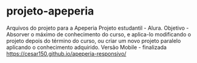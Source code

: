 # projeto-apeperia
Arquivos do projeto para a Apeperia
Projeto estudantil - Alura.
Objetivo - Absorver o máximo de conhecimento do curso,
e aplica-lo modificando o projeto depois do término do curso, ou criar um novo projeto paralelo aplicando o conhecimento
adquirido.
Versão Mobile - finalizada https://cesar150.github.io/apeperia-responsivo/
